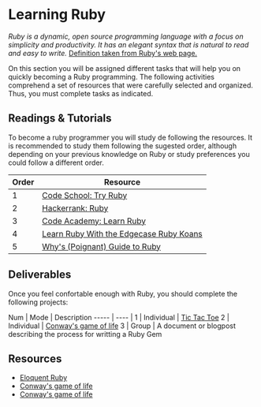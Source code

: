# Learning Ruby

*Ruby is a dynamic, open source programming language with a focus on simplicity and productivity. It has an elegant syntax that is natural to read and easy to write.* [Definition taken from Ruby's web page.](https://www.ruby-lang.org/en/)

On this section you will be assigned different tasks that will help you on quickly becoming a Ruby programming. The following activities comprehend a set of resources that were carefully selected and organized. Thus, you must complete tasks as indicated.

## Readings & Tutorials

To become a ruby programmer you will study de following the resources. It is recommended to study them following the sugested order, although depending on your previous knowledge on Ruby or study preferences you could follow a different order.

Order | Resource 
----- | ---- 
1 | [Code School: Try Ruby](https://www.codeschool.com/courses/try-ruby)
2 | [Hackerrank: Ruby](https://www.hackerrank.com/domains/ruby/ruby-tutorials)
3 | [Code Academy: Learn Ruby](https://www.codecademy.com/learn/learn-ruby)
4 | [Learn Ruby With the Edgecase Ruby Koans](http://rubykoans.com/)
5 | [Why's (Poignant) Guide to Ruby](https://poignant.guide/)


## Deliverables

Once you feel confortable enough with Ruby, you should complete the following projects:


Num | Mode | Description 
----- | ---- |
1 | Individual | [Tic Tac Toe](https://gist.github.com/vicmaster/56bda5ba51e87a39682c17de36732719)
2 | Individual | [Conway's game of life](http://web.stanford.edu/~cdebs/GameOfLife/)
3 | Group | A document or blogpost describing the process for writting a Ruby Gem

## Resources

* [Eloquent Ruby](https://drive.google.com/open?id=1792A2pkriOnjwb7Lh7MPtx7lUuSusrub)
* [Conway's game of life](http://web.stanford.edu/~cdebs/GameOfLife/)
* [Conway's game of life](https://bitstorm.org/gameoflife/)
